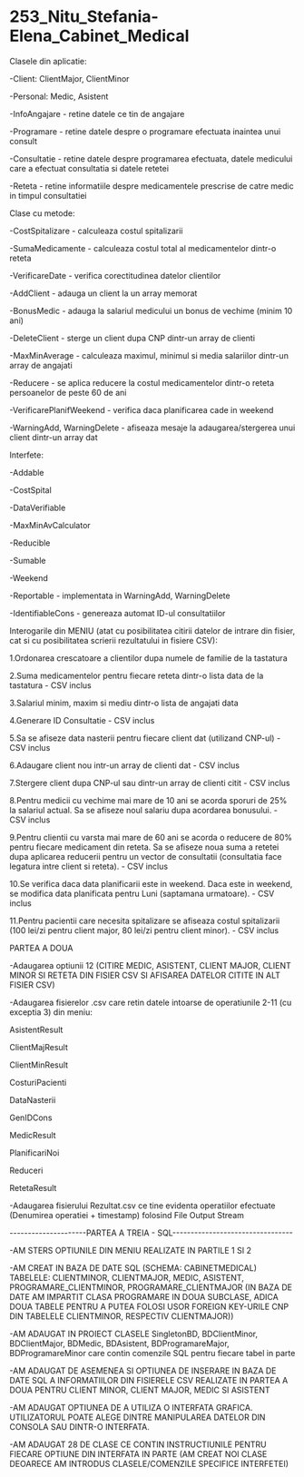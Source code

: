 # 253_Nitu_Stefania-Elena_Cabinet_Medical
Clasele din aplicatie:

-Client:
  ClientMajor,
  ClientMinor

-Personal:
   Medic,
   Asistent

-InfoAngajare - retine datele ce tin de angajare

-Programare - retine datele despre o programare efectuata inaintea unui consult

-Consultatie - retine datele despre programarea efectuata, datele medicului care a efectuat consultatia si datele retetei

-Reteta - retine informatiile despre medicamentele prescrise de catre medic in timpul consultatiei

Clase cu metode:

-CostSpitalizare - calculeaza costul spitalizarii

-SumaMedicamente - calculeaza costul total al medicamentelor dintr-o reteta

-VerificareDate - verifica corectitudinea datelor clientilor

-AddClient - adauga un client la un array memorat

-BonusMedic - adauga la salariul medicului un bonus de vechime (minim 10 ani)

-DeleteClient - sterge un client dupa CNP dintr-un array de clienti

-MaxMinAverage - calculeaza maximul, minimul si media salariilor dintr-un array de angajati

-Reducere - se aplica reducere la costul medicamentelor dintr-o reteta persoanelor de peste 60 de ani

-VerificarePlanifWeekend - verifica daca planificarea cade in weekend

-WarningAdd, WarningDelete - afiseaza mesaje la adaugarea/stergerea unui client dintr-un array dat

Interfete:

-Addable

-CostSpital

-DataVerifiable

-MaxMinAvCalculator

-Reducible

-Sumable

-Weekend

-Reportable - implementata in WarningAdd, WarningDelete

-IdentifiableCons - genereaza automat ID-ul consultatiilor


Interogarile din MENIU (atat cu posibilitatea citirii datelor de intrare din fisier, cat si cu posibilitatea scrierii rezultatului in fisiere CSV):

1.Ordonarea crescatoare a clientilor dupa numele de familie de la tastatura

2.Suma medicamentelor pentru fiecare reteta dintr-o lista data de la tastatura - CSV inclus

3.Salariul minim, maxim si mediu dintr-o lista de angajati data

4.Generare ID Consultatie - CSV inclus

5.Sa se afiseze data nasterii pentru fiecare client dat (utilizand CNP-ul) - CSV inclus

6.Adaugare client nou intr-un array de clienti dat - CSV inclus

7.Stergere client dupa CNP-ul sau dintr-un array de clienti citit - CSV inclus

8.Pentru medicii cu vechime mai mare de 10 ani se acorda sporuri de 25% la salariul actual. Sa se afiseze noul salariu dupa acordarea bonusului. - CSV inclus

9.Pentru clientii cu varsta mai mare de 60 ani se acorda o reducere de 80% pentru fiecare medicament din reteta. Sa se afiseze noua suma a retetei dupa aplicarea reducerii pentru un vector de consultatii (consultatia face legatura intre client si reteta). - CSV inclus

10.Se verifica daca data planificarii este in weekend. Daca este in weekend, se modifica data planificata pentru Luni (saptamana urmatoare). - CSV inclus

11.Pentru pacientii care necesita spitalizare se afiseaza costul spitalizarii (100 lei/zi pentru client major, 80 lei/zi pentru client minor). - CSV inclus



PARTEA A DOUA

-Adaugarea optiunii 12 (CITIRE MEDIC, ASISTENT, CLIENT MAJOR, CLIENT MINOR SI RETETA DIN FISIER CSV SI AFISAREA DATELOR CITITE IN ALT FISIER CSV)

-Adaugarea fisierelor .csv care retin datele intoarse de operatiunile 2-11 (cu exceptia 3) din meniu:

AsistentResult

ClientMajResult

ClientMinResult

CosturiPacienti

DataNasterii

GenIDCons

MedicResult

PlanificariNoi

Reduceri

RetetaResult


-Adaugarea fisierului Rezultat.csv ce tine evidenta operatiilor efectuate (Denumirea operatiei + timestamp) folosind File Output Stream

---------------------PARTEA A TREIA - SQL---------------------------------

-AM STERS OPTIUNILE DIN MENIU REALIZATE IN PARTILE 1 SI 2

-AM CREAT IN BAZA DE DATE SQL (SCHEMA: CABINETMEDICAL) TABELELE: CLIENTMINOR, CLIENTMAJOR, MEDIC, ASISTENT, PROGRAMARE_CLIENTMINOR, PROGRAMARE_CLIENTMAJOR (IN BAZA DE DATE AM IMPARTIT CLASA PROGRAMARE IN DOUA SUBCLASE, ADICA DOUA TABELE PENTRU A PUTEA FOLOSI USOR FOREIGN KEY-URILE CNP DIN TABELELE CLIENTMINOR, RESPECTIV CLIENTMAJOR))

-AM ADAUGAT IN PROIECT CLASELE SingletonBD, BDClientMinor, BDClientMajor, BDMedic, BDAsistent, BDProgramareMajor, BDProgramareMinor care contin comenzile SQL pentru fiecare tabel in parte

-AM ADAUGAT DE ASEMENEA SI OPTIUNEA DE INSERARE IN BAZA DE DATE SQL A INFORMATIILOR DIN FISIERELE CSV REALIZATE IN PARTEA A DOUA PENTRU CLIENT MINOR, CLIENT MAJOR, MEDIC SI ASISTENT

-AM ADAUGAT OPTIUNEA DE A UTILIZA O INTERFATA GRAFICA. UTILIZATORUL POATE ALEGE DINTRE MANIPULAREA DATELOR DIN CONSOLA SAU DINTR-O INTERFATA.

-AM ADAUGAT 28 DE CLASE CE CONTIN INSTRUCTIUNILE PENTRU FIECARE OPTIUNE DIN INTERFATA IN PARTE (AM CREAT NOI CLASE DEOARECE AM INTRODUS CLASELE/COMENZILE SPECIFICE INTERFETEI)